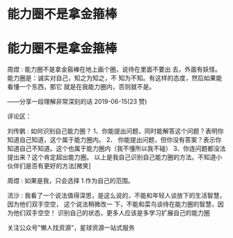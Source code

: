 # 能力圈不是拿金箍棒

# 能力圈不是拿金箍棒

周煜 : 能力圈不是拿金箍棒在地上画个圈，说待在里面不要出 去，外面有妖怪。能力圈是：诚实对自己，知之为知之，不 知为不知。有这样的态度，然后如果能看懂一个东西，那它 就是在我能力圈内，否则就不是。

——分享一段理解非常深刻的话 2019-06-15(23 赞)

评论区：

刘传鹏 : 如何识别自己能力圈？ 1、你能提出问题，同时能解答这个问题？表明你知道自己知道，这个属于能力圈内。 2、 你能提出问题，但你没有答案？表示你知道自己不知道。这个也属于能力圈内（我不懂所以我不碰） 3、你连问题都没法 提出来？这个肯定超出能力圈。 以上是我自己识别自己能力圈的方法。不知道小伙伴们是否有更好的方法[微笑]

周煜 : 如果是我，只会选择 1.作为自己的范围。

流沙 : 我看了一个说法值得深思，是这么说的，不能和年轻人谈放下的生活智慧，因为他们双手空空， 这个说法稍微改一 下，不能和菜鸟谈待在能力圈的智慧，因为他们双手空空！ 识别自己的状态，更多人应该是多学习扩展自己的能力圈

关注公众号"懒人找资源"，星球资源一站式服务